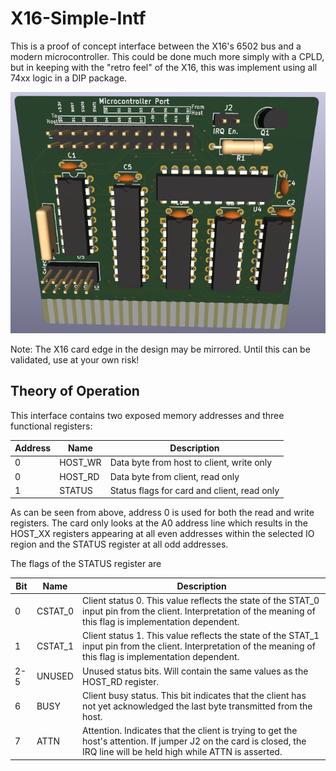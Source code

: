 # X16-Simple-Intf

This is a proof of concept interface between the X16's 6502 bus and a modern microcontroller. This could be done much more simply with a CPLD, but in keeping with the "retro feel" of the X16, this was implement using all 74xx logic in a DIP package. 

![3D PCB Rendering](./Assets/Simple-Intf-3D.png)

Note: The X16 card edge in the design may be mirrored. Until this can be validated, use at your own risk!

## Theory of Operation

This interface contains two exposed memory addresses and three functional registers:

| Address | Name | Description |
| ------- | ---- | -------- |
| 0 | HOST_WR | Data byte from host to client, write only |
| 0 | HOST_RD | Data byte from client, read only |
| 1 | STATUS | Status flags for card and client, read only |

As can be seen from above, address 0 is used for both the read and write registers. The card only looks at the A0 address line which results in the HOST_XX registers appearing at all even addresses within the selected IO region and the STATUS register at all odd addresses.

The flags of the STATUS register are

| Bit | Name | Description |
| --- | ---- | ----------- |
| 0 | CSTAT_0 | Client status 0. This value reflects the state of the STAT_0 input pin from the client. Interpretation of the meaning of this flag is implementation dependent. |
| 1 | CSTAT_1 | Client status 1. This value reflects the state of the STAT_1 input pin from the client. Interpretation of the meaning of this flag is implementation dependent. |
| 2-5 | UNUSED | Unused status bits. Will contain the same values as the HOST_RD register. |
| 6 | BUSY | Client busy status. This bit indicates that the client has not yet acknowledged the last byte transmitted from the host. |
| 7 | ATTN | Attention. Indicates that the client is trying to get the host's attention. If jumper J2 on the card is closed, the IRQ line will be held high while ATTN is asserted. |

